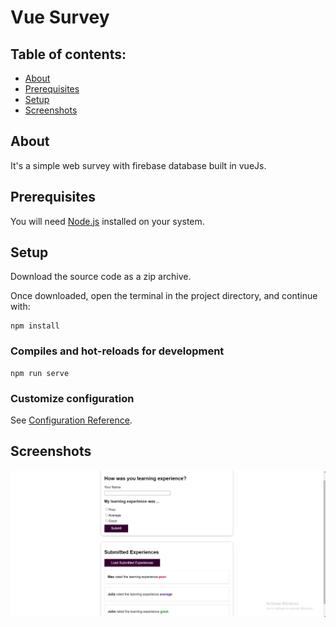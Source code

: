 # Vue Survey 

## Table of contents:

- [About](#about)
- [Prerequisites](#prerequisites)
- [Setup](#setup)
- [Screenshots](#screenshots)

## About

It's a simple web survey with firebase database built in vueJs.

## Prerequisites

You will need [Node.js](https://nodejs.org) installed on your system.

## Setup

Download the source code as a zip archive.

Once downloaded, open the terminal in the project directory, and continue with:

```
npm install
```

### Compiles and hot-reloads for development

```
npm run serve
```

### Customize configuration

See [Configuration Reference](https://cli.vuejs.org/config/).

## Screenshots
![Alt Text](Screenshot%20(2074).png)
